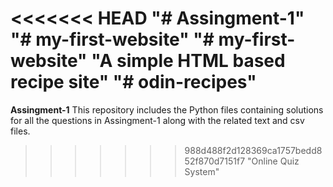 <<<<<<< HEAD
"# Assingment-1" 
"# my-first-website" 
"# my-first-website" 
"A simple HTML based recipe site" 
"# odin-recipes" 
=======
**Assingment-1**
This repository includes the Python files containing solutions for all the questions in Assingment-1 along with the related text and csv files.
>>>>>>> 988d488f2d128369ca1757bedd852f870d7151f7
"Online Quiz System" 
